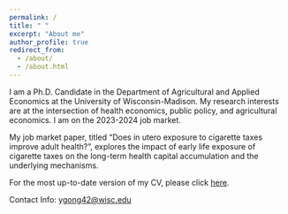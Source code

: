 ```yaml
---
permalink: /
title: " "
excerpt: "About me"
author_profile: true
redirect_from: 
  - /about/
  - /about.html
---
```


I am a Ph.D. Candidate in the Department of Agricultural and Applied Economics at the University of Wisconsin-Madison. My research interests are at the intersection of health economics, public policy, and agricultural economics. I am on the 2023-2024 job market.

My job market paper, titled “Does in utero exposure to cigarette taxes improve adult health?”, explores the impact of  early life exposure of cigarette taxes on the long-term health capital accumulation and the underlying mechanisms. 

For the most up-to-date version of my CV, please click [here](https://ytgonguw.github.io/files/CV.pdf).

Contact Info: ygong42@wisc.edu
